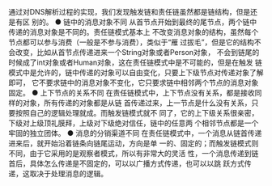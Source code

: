 通过对DNS解析过程的实现，我们发现触发链和责任链虽然都是链结构，但是还是有区
别的。
● 链中的消息对象不同
从首节点开始到最终的尾节点，两个链中传递的消息对象是不同的。责任链模式基本上
不改变消息对象的结构，虽然每个节点都可以参与消费（一般是不参与消费），类似于“雁
过拔毛”，但是它的结构不会改变，比如从首节点传递进来一个String对象或者Person对象，
不会到链尾的时候成了int对象或者Human对象，这在责任链模式中是不可能的，但是在触发
链模式中是允许的，链中传递的对象可以自由变化，只要上下级节点对传递对象了解即可，
它不要求链中的消息对象不变化，它只要求链中相邻两个节点的消息对象固定。
● 上下节点的关系不同
在责任链模式中，上下节点没有关系，都是接收同样的对象，所有传递的对象都是从链
首传递过来，上一节点是什么没有关系，只要按照自己的逻辑处理就成。而触发链模式就不
同了，它的上下级关系很亲密，下级对上级顶礼膜拜，上级对下级绝对信任，链中的任意两
个相邻节点都是一个牢固的独立团体。
● 消息的分销渠道不同
在责任链模式中，一个消息从链首传递进来后，就开始沿着链条向链尾运动，方向是单
一的、固定的；而触发链模式则不同，由于它采用的是观察者模式，所以有非常大的灵活
性，一个消息传递到链首后，具体怎么传递是不固定的，可以以广播方式传递，也可以以跳
跃方式传递，这取决于处理消息的逻辑。